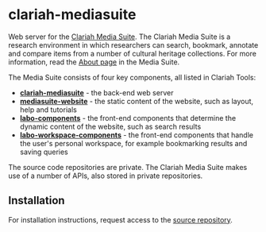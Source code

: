 # clariah-mediasuite

Web server for the [Clariah Media Suite](https://mediasuite.clariah.nl). The Clariah Media Suite is a research environment in which researchers can search, bookmark, annotate and compare items from a number of cultural heritage collections.
For more information, read the [About page](https://mediasuite.clariah.nl/about) in the Media Suite.

The Media Suite consists of four key components, all listed in Clariah Tools:

- [**clariah-mediasuite**](https://github.com/CLARIAH/clariah-mediasuite) - the back-end web server
- [**mediasuite-website**](https://github.com/CLARIAH/mediasuite-website) - the static content of the website, such as layout, help and tutorials
- [**labo-components**](https://github.com/CLARIAH/labo-components) - the front-end components that determine the dynamic content of the website, such as search results
- [**labo-workspace-components**](https://github.com/CLARIAH/labo-workspace-components) - the front-end components that handle the user's personal workspace, for example bookmarking results and saving queries

The source code repositories are private. The Clariah Media Suite makes use of a number of APIs, also stored in private repositories.

## Installation
For installation instructions, request access to the [source repository](https://github.com/beeldengeluid/clariah-mediasuite).
